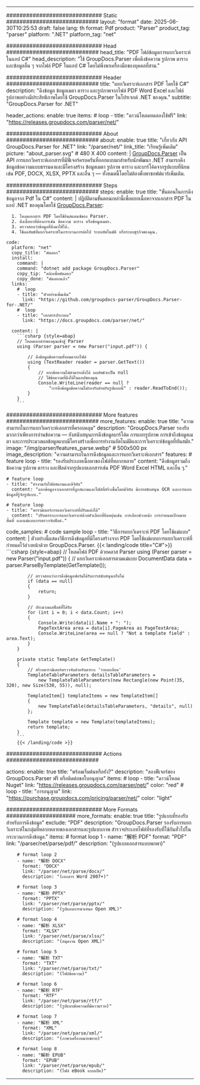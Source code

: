 


---
############################# Static ############################
layout: "format"
date:  2025-06-30T10:25:53
draft: false
lang: th
format: Pdf
product: "Parser"
product_tag: "parser"
platform: ".NET"
platform_tag: "net"

############################# Head ############################
head_title: "PDF ไฟล์ข้อมูลการแยกวิเคราะห์ในแอป C#"
head_description: "ใช้ GroupDocs.Parser เพื่อดึงข้อความ รูปภาพ ตาราง และข้อมูลอื่น ๆ จากไฟล์ PDF ในแอป C# โดยไม่พึ่งพาเครื่องมือของบุคคลที่สาม."

############################# Header ############################
title: "แยกวิเคราะห์เอกสาร PDF โดยใช้ C#" 
description: "ดึงข้อมูล ข้อมูลเมตา ตาราง และรูปภาพจากไฟล์ PDF Word Excel และไฟล์รูปภาพอย่างมีประสิทธิภาพโดยใช้ GroupDocs.Parser ในโปรเจกต์ .NET ของคุณ."
subtitle: "GroupDocs.Parser for .NET" 

header_actions:
  enable: true
  items:
    #  loop
    - title: "ดาวน์โหลดทดลองใช้ฟรี"
      link: "https://releases.groupdocs.com/parser/net/"
      
############################# About ############################
about:
    enable: true
    title: "เกี่ยวกับ API GroupDocs.Parser for .NET"
    link: "/parser/net/"
    link_title: "เรียนรู้เพิ่มเติม"
    picture: "about_parser.svg" # 480 X 400
    content: |
       [GroupDocs.Parser](/parser/net/) เป็น API การแยกวิเคราะห์เอกสารที่มีฟีเจอร์ครบครันที่ออกแบบมาสำหรับนักพัฒนา .NET สามารถดึงข้อมูลข้อความแบบธรรมดาและมีโครงสร้าง ข้อมูลเมตา รูปภาพ ตาราง และบาร์โค้ดจากรูปแบบที่นิยม เช่น PDF, DOCX, XLSX, PPTX และอื่น ๆ — ทั้งหมดนี้โดยไม่ต้องพึ่งพาซอฟต์แวร์เพิ่มเติม.

############################# Steps ############################
steps:
    enable: true
    title: "ขั้นตอนในการดึงข้อมูลจาก Pdf ใน C#"
    content: |
      ปฏิบัติตามขั้นตอนเหล่านี้เพื่อแยกเนื้อหาจากเอกสาร PDF ในแอป .NET ของคุณโดยใช้ [GroupDocs.Parser](/parser/net/):
      
      1. โหลดเอกสาร PDF โดยใช้อินสแตนซ์ของ Parser.
      2. ดึงเนื้อหาที่ต้องการเช่น ข้อความ ตาราง หรือข้อมูลเมตา.
      3. ตรวจสอบว่าข้อมูลที่ดึงมาใช้ได้.
      4. ใช้ผลลัพธ์ที่แยกวิเคราะห์ในกระบวนการต่อไป ระบบอัตโนมัติ หรือระบบธุรกิจของคุณ.
   
    code:
      platform: "net"
      copy_title: "คัดลอก"
      install:
        command: |
        command: "dotnet add package GroupDocs.Parser"
        copy_tip: "คลิกเพื่อคัดลอก"
        copy_done: "คัดลอกแล้ว"
      links:
        #  loop
        - title: "ตัวอย่างเพิ่มเติม"
          link: "https://github.com/groupdocs-parser/GroupDocs.Parser-for-.NET/"
        #  loop
        - title: "เอกสารประกอบ"
          link: "https://docs.groupdocs.com/parser/net/"
          
      content: |
        ```csharp {style=abap}
        // โหลดเอกสารของคุณเข้าสู่ Parser
        using (Parser parser = new Parser("input.pdf")) {

            // ดึงข้อมูลข้อความทั้งหมดจากไฟล์
            using (TextReader reader = parser.GetText()) 
            {
                // หากข้อความไม่สามารถดึงได้ ผลลัพธ์จะเป็น null
                // ใช้ข้อความที่ดึงได้ในแอปของคุณ
                Console.WriteLine(reader == null ? 
                    "การดึงข้อมูลข้อความไม่รองรับสำหรับรูปแบบนี้" : reader.ReadToEnd());
            }
        }
        ```  

############################# More features ############################
more_features:
  enable: true
  title: "ความสามารถในการแยกวิเคราะห์เอกสารที่ครอบคลุม"
  description: "GroupDocs.Parser รองรับมากกว่าเพียงการอ่านข้อความ — ยังสนับสนุนการดึงข้อมูลบาร์โค้ด การแยกรูปภาพ การเข้าถึงข้อมูลเมตา และการประมวลผลข้อมูลแบบมีโครงสร้างเพื่อการทำงานอัตโนมัติและการวิเคราะห์ข้อมูลที่ทันสมัย."
  image: "/img/parser/features_parse.webp" # 500x500 px
  image_description: "ความสามารถในการดึงข้อมูลและการแยกวิเคราะห์เอกสาร"
  features:
    # feature loop
    - title: "รองรับประเภทเนื้อหาของไฟล์ที่หลากหลาย"
      content: "ดึงข้อมูลรวมถึงข้อความ รูปภาพ ตาราง และฟิลด์จากรูปแบบเอกสารเช่น PDF Word Excel HTML และอื่น ๆ."

    # feature loop
    - title: "ทำงานกับไฟล์สแกนและดิจิทัล"
      content: "แยกข้อมูลจากเอกสารที่ถูกสแกนและไฟล์ที่สร้างขึ้นโดยดิจิทัล มีการสนับสนุน OCR และการแยกข้อมูลที่รู้จักรูปแบบ."

    # feature loop
    - title: "พารามิเตอร์การแยกวิเคราะห์ที่ปรับแต่งได้"
      content: "ปรับตรรกะการแยกวิเคราะห์ด้วยตัวเลือกที่ยืดหยุ่นเช่น การเลือกช่วงหน้า การกำหนดเป้าหมายพื้นที่ และแม่แบบการตรวจจับฟิลด์."
      
  code_samples:
    # code sample loop
    - title: "วิธีการแยกวิเคราะห์ PDF โดยใช้แม่แบบ"
      content: |
        ตัวอย่างนี้แสดงวิธีการดึงข้อมูลที่มีโครงสร้างจาก PDF โดยใช้แม่แบบการแยกวิเคราะห์ที่กำหนดไว้ล่วงหน้าด้วย GroupDocs.Parser.
        {{< landing/code title="C#">}}
        ```csharp {style=abap}
        //  โหลดไฟล์ PDF ด้วยคลาส Parser
        using (Parser parser = new Parser("input.pdf"))
        {
            // แยกวิเคราะห์เอกสารตามแม่แบบ
            DocumentData data = parser.ParseByTemplate(GetTemplate());

            // ตรวจสอบว่าการดึงข้อมูลฟอร์มได้รับการสนับสนุนหรือไม่
            if (data == null)
            {
                return;
            }

            // ประมวลผลฟิลด์ที่ได้รับ
            for (int i = 0; i < data.Count; i++)
            {
                Console.Write(data[i].Name + ": ");
                PageTextArea area = data[i].PageArea as PageTextArea;
                Console.WriteLine(area == null ? "Not a template field" : area.Text);
            }
        }

        private static Template GetTemplate()
        {
            // สร้างพารามิเตอร์ตรวจจับสำหรับตาราง 'รายละเอียด'
            TemplateTableParameters detailsTableParameters = 
                new TemplateTableParameters(new Rectangle(new Point(35, 320), new Size(530, 55)), null);

            TemplateItem[] templateItems = new TemplateItem[]
            {
                new TemplateTable(detailsTableParameters, "details", null)
            };

            Template template = new Template(templateItems);
            return template;
        }
        ```
        {{< /landing/code >}}


############################# Actions ############################

actions:
  enable: true
  title: "พร้อมเริ่มต้นหรือยัง?"
  description: "ลองฟีเจอร์ของ GroupDocs.Parser ฟรี หรือติดต่อขอใบอนุญาต"
  items:
    #  loop
    - title: "ดาวน์โหลด Nuget"
      link: "https://releases.groupdocs.com/parser/net/"
      color: "red"
        #  loop
    - title: "การอนุญาต"
      link: "https://purchase.groupdocs.com/pricing/parser/net/"
      color: "light"


############################# More Formats #####################
more_formats:
    enable: true
    title: "รูปแบบที่รองรับสำหรับการดึงข้อมูล"
    exclude: "PDF"
    description: "GroupDocs.Parser รองรับการแยกวิเคราะห์ในกลุ่มที่หลากหลายของเอกสารและรูปแบบภาพ สำรวจประเภทไฟล์ที่รองรับที่ใช้กันทั่วไปในกระบวนการดึงข้อมูล."
    items: 
        # format loop 1
        - name: "解析 PDF"
          format: "PDF"
          link: "/parser/net/parse/pdf/"
          description: "(รูปแบบเอกสารแบบพกพา)"
          
        # format loop 2
        - name: "解析 DOCX"
          format: "DOCX"
          link: "/parser/net/parse/docx/"
          description: "(เอกสาร Word 2007+)"
          
        # format loop 3
        - name: "解析 PPTX"
          format: "PPTX"
          link: "/parser/net/parse/pptx/"
          description: "(รูปแบบการนำเสนอ Open XML)"
          
        # format loop 4
        - name: "解析 XLSX"
          format: "XLSX"
          link: "/parser/net/parse/xlsx/"
          description: "(สมุดงาน Open XML)"
          
        # format loop 5
        - name: "解析 TXT"
          format: "TXT"
          link: "/parser/net/parse/txt/"
          description: "(ไฟล์ข้อความ)"
          
        # format loop 6
        - name: "解析 RTF"
          format: "RTF"
          link: "/parser/net/parse/rtf/"
          description: "(รูปแบบข้อความที่มีความรวย)"
          
        # format loop 7
        - name: "解析 XML"
          format: "XML"
          link: "/parser/net/parse/xml/"
          description: "(ภาษาเครื่องหมายขยาย)"
          
        # format loop 8
        - name: "解析 EPUB"
          format: "EPUB"
          link: "/parser/net/parse/epub/"
          description: "(ไฟล์ eBook แบบเปิด)"
         
          

---